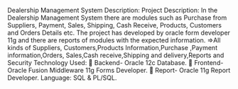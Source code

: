 Dealership Management System
Description: Project Description:
In the Dealership Management System there are modules such as Purchase from Suppliers, Payment, Sales, Shipping, Cash Receive, Products, Customers and Orders Details etc. The project has developed by oracle form developer 11g and there are reports of modules with the expected information.
=>All kinds of Suppliers, Customers,Products Information,Purchase ,Payment information,Orders, Sales,Cash receive,Shipping and delivery,Reports and Security
Technology Used:
 Backend- Oracle 12c Database.  Frontend- Oracle Fusion Middleware 11g Forms Developer.  Report- Oracle 11g Report Developer.
Language: SQL & PL/SQL.
